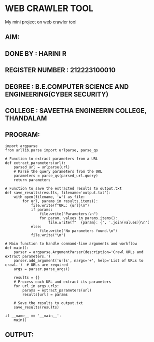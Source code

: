 # WEB CRAWLER TOOL
My mini project on web crawler tool
## AIM:

## DONE BY : HARINI R
## REGISTER NUMBER : 212223100010
## DEGREE : B.E.COMPUTER SCIENCE AND ENGINEERING(CYBER SECURITY)
## COLLEGE : SAVEETHA ENGINEERIN COLLEGE, THANDALAM

## PROGRAM:

```
import argparse
from urllib.parse import urlparse, parse_qs

# Function to extract parameters from a URL
def extract_parameters(url):
    parsed_url = urlparse(url)
    # Parse the query parameters from the URL
    parameters = parse_qs(parsed_url.query)
    return parameters

# Function to save the extracted results to output.txt
def save_results(results, filename='output.txt'):
    with open(filename, 'w') as file:
        for url, params in results.items():
            file.write(f"URL: {url}\n")
            if params:
                file.write("Parameters:\n")
                for param, values in params.items():
                    file.write(f"  {param}: {', '.join(values)}\n")
            else:
                file.write("No parameters found.\n")
            file.write("\n")

# Main function to handle command-line arguments and workflow
def main():
    parser = argparse.ArgumentParser(description='Crawl URLs and extract parameters.')
    parser.add_argument('urls', nargs='+', help='List of URLs to crawl.')  # URLs are required
    args = parser.parse_args()

    results = {}
    # Process each URL and extract its parameters
    for url in args.urls:
        params = extract_parameters(url)
        results[url] = params

    # Save the results to output.txt
    save_results(results)

if __name__ == '__main__':
    main()

```

## OUTPUT:



